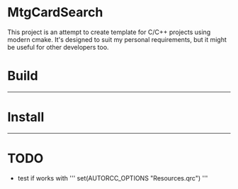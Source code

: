 # MtgCardSearch
 
This project is an attempt to create template for C/C++ projects using modern cmake. It's designed to suit my personal requirements, but it might be useful for other developers too. 

# Build
------

# Install
------

# TODO
* test if works with 
'''
set(AUTORCC_OPTIONS "Resources.qrc")
'''
